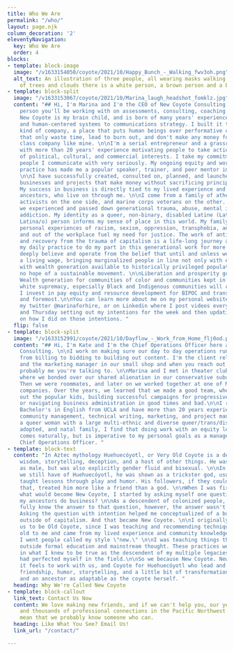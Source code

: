```yaml
---
title: Who We Are
permalink: "/who/"
layout: page.njk
column_decoration: '2'
eleventyNavigation:
  key: Who We Are
  order: 4
blocks:
- template: block-image
  image: "/v1633154050/coyote/2021/10/Happy_Bunch_-_Walking_fwv3oh.png"
  alt_text: An illustration of three people, all wearing masks walking through a landscape
    of trees and clouds there is a white person, a brown person and a black person.
- template: block-split
  image: "/v1633153067/coyote/2021/10/Marina_laugh_headshot_fomklz.jpg"
  content: "## Hi, I'm Marina and I'm the CEO of New Coyote Consulting.\n\nI'm the
    person you'll be working with on assessments, consulting, coaching and training.
    New Coyote is my brain child, and is born of many years' experience applying equity
    and human-centered systems to communications strategy. I built it to be a new
    kind of company, a place that puts human beings over performative capitalist expectations
    that only waste time, lead to burn out, and don't make any money for a middle
    class company like mine. \n\nI'm a serial entrepreneur and a grassroots communicator
    with more than 20 years' experience motivating people to take action on behalf
    of political, cultural, and commercial interests. I take my commitment to the
    people I communicate with very seriously. My ongoing equity and workers' rights
    practice has made me a popular speaker, trainer, and peer mentor in the industry.
    \n\nI have successfully created, consulted on, planned, and launched multiple
    businesses and projects that make money without sacrificing principals or values.
    My success in business is directly tied to my lived experience and those of my
    ancestors, who live on through me. \n\nI come from a family of atheist communist
    activists on the one side, and marine corps veterans on the other. Along the way,
    we experienced and passed down generational trauma, abuse, mental illness, and
    addiction. My identity as a queer, non-binary, disabled Latine (Latinx, Latin@,
    Latina/o) person informs my sense of place in this world. My family history and
    personal experiences of racism, sexism, oppression, transphobia, and ablism in
    and out of the workplace fuel my need for justice. The work of anti-racism, decolonization,
    and recovery from the trauma of capitalism is a life-long journey and it's been
    my daily practice to do my part in this generational work for more than 21 years.\n\nI
    deeply believe and operate from the belief that until and unless we pay people
    a living wage, bringing marginalized people in line not only with earning, but
    with wealth generation available to historically privileged populations, we have
    no hope of a sustainable movement. \n\nLiberation and prosperity go hand in hand.
    Wealth generation for communities of color and communities kept in poverty by
    white supremacy, especially Black and Indigenous communities will change the world.
    I invest in pay equity and resource development for BIPOC and trans people first
    and foremost.\n\nYou can learn more about me on my personal website [www.marinaforhire.com,](http://www.marinaforhire.com,)
    my twitter @marinaforhire, or on Linkedin where I post videos every week on Monday
    and Thursday setting out my intentions for the week and then updating everyone
    on how I did on those intentions. "
  flip: false
- template: block-split
  image: "/v1633152991/coyote/2021/10/Dayflow_-_Work_from_Home_flj0od.png"
  content: "## Hi, I'm Kate and I'm the Chief Operations Officer here at New Coyote
    Consulting. \n\nI work on making sure our day to day operations run smoothly,
    from billing to bidding to building out content. I'm the client relations department
    and the marketing manager in our small shop and when you reach out to us, it's
    probably me you're talking to. \n\nMarina and I met in theater club in high school,
    where we bonded over our shared alienation in our conservative suburban environment.
    Then we were roommates, and later on we worked together at one of Marina's previous
    companies. Over the years, we learned that we made a good team, whether it's creeping
    out the popular kids, building successful campaigns for progressive organizations,
    or navigating business administration in good times and bad.\n\nI received my
    Bachelor's in English from UCLA and have more than 20 years experience in online
    community management, technical writing, marketing, and project management. As
    a queer woman with a large multi-ethnic and diverse queer/trans/disabled chosen,
    adopted, and natal family, I find that doing work with an equity lens not only
    comes naturally, but is imperative to my personal goals as a manager and as the
    Chief Operations Officer. "
- template: block-text
  content: "In Aztec mythology Huehuecóyotl, or Very Old Coyote is a deity that represents
    wisdom, storytelling, deception, and a host of other things. He was usually depicted
    as male, but was also explicitly gender fluid and bisexual. \n\nIn the stories
    we still have of Huehuecóyotl, he was shown as a trickster god, usually one that
    taught lessons through play and humor. His followers, if they could be called
    that, treated him more like a friend than a god. \n\nWhen I was first envisioning
    what would become New Coyote, I started by asking myself one question: How did
    my ancestors do business? \n\nAs a descendent of colonized people, we may never
    fully know the answer to that question, however, the answer wasn't what I needed.
    Asking the question with intention helped me conceptualized of a business model
    outside of capitalism. And that became New Coyote. \n\nI originally planned for
    us to be Old Coyote, since I was teaching and recommending techniques that felt
    old to me and came from my lived experience and community knowledge. But everywhere
    I went people called my style \"new.\" \n\nI was teaching things that came from
    outside formal education and mainstream thought. These practices were anchored
    in what I knew to be true as the descendent of my multiple legacies, or that I
    had perfected myself in the field.\n\nSo we because New Coyote. New for the way
    it feels to work with us, and Coyote for Huehuecóyotl who lead and taught with
    friendship, humor, storytelling, and a little bit of transformation. A shape-shifter
    and an ancestor as adaptable as the coyote herself. "
  heading: Why We're Called New Coyote
- template: block-callout
  link_text: Contact Us Now
  content: We love making new friends, and if we can't help you, our years of experience
    and thousands of professional connections in the Pacific Northwest and world-wide
    mean that we probably know someone who can.
  heading: Like What You See? Email Us!
  link_url: "/contact/"

---
```

